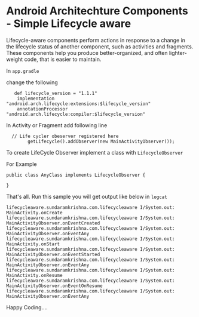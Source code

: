 # Android Architechture Components - Simple Lifecycle aware 

Lifecycle-aware components perform actions in response to a change in the lifecycle status of another component, such as activities and fragments. These components help you produce better-organized, and often lighter-weight code, that is easier to maintain.

In ```app.gradle```

change the following

```
   def lifecycle_version = "1.1.1"
    implementation "android.arch.lifecycle:extensions:$lifecycle_version"
    annotationProcessor "android.arch.lifecycle:compiler:$lifecycle_version"
```

In Activity or Fragment add following line

```
  // Life cycler obeserver registered here
        getLifecycle().addObserver(new MainActivityObserver());
```


To create LifeCycle Observer implement a class with ```LifecycleObserver```

For Example
```
public class AnyClass implements LifecycleObserver {
    
}
```

That's all. Run this sample you will get output like below in ```logcat```

```
lifecycleaware.sundaramkrishna.com.lifecycleaware I/System.out: MainActivity.onCreate
lifecycleaware.sundaramkrishna.com.lifecycleaware I/System.out: MainActivityObserver.onEventCreated
lifecycleaware.sundaramkrishna.com.lifecycleaware I/System.out: MainActivityObserver.onEventAny
lifecycleaware.sundaramkrishna.com.lifecycleaware I/System.out: MainActivity.onStart
lifecycleaware.sundaramkrishna.com.lifecycleaware I/System.out: MainActivityObserver.onEventStarted
lifecycleaware.sundaramkrishna.com.lifecycleaware I/System.out: MainActivityObserver.onEventAny
lifecycleaware.sundaramkrishna.com.lifecycleaware I/System.out: MainActivity.onResume
lifecycleaware.sundaramkrishna.com.lifecycleaware I/System.out: MainActivityObserver.onEventOnResume
lifecycleaware.sundaramkrishna.com.lifecycleaware I/System.out: MainActivityObserver.onEventAny
```

Happy Coding....







  
